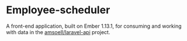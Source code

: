 # Employee-scheduler

A front-end application, built on Ember 1.13.1, for consuming and working with data in the [amsoell/laravel-api](https://github.com/amsoell/laravel-api) project.